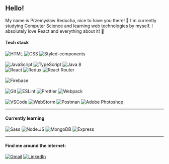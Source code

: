 ## Hello!
My name is Przemysław Reducha, nice to have you there! 👋 I'm currently studying Computer Science and learning web technologies by myself. I absolutely love React and everything about it! 🙂  

#### Tech stack
<div>
    <img alt="HTML" src="https://img.shields.io/badge/HTML-orange?logo=html5&logoColor=white&style=flat"/>
    <img alt="CSS" src="https://img.shields.io/badge/CSS-blue?logo=css3&style=flat"/>
    <img alt="Styled-components" src="https://img.shields.io/badge/StyledComponents-pink?logo=Styled-Components&logoColor=white&style=flat"/>
</div>
<br/>
<div>
    <img alt="JavaScript" src="https://img.shields.io/badge/JavaScript-yellow?logo=javascript&logoColor=white&style=flat"/>
    <img alt="TypeScript" src="https://img.shields.io/badge/TypeScript-blue?logo=typescript&style=flat"/>
    <img alt="Java 8" src="https://img.shields.io/badge/Java 8-red?logo=java&style=flat"/>
</div>
<div>
    <img alt="React" src="https://img.shields.io/badge/React-black?logo=react&logoColor=white&style=flat"/>
    <img alt="Redux" src="https://img.shields.io/badge/Redux-black?logo=redux&style=flat"/>
    <img alt="React Router" src="https://img.shields.io/badge/ReactRouter-black?logo=React-Router&logoColor=white&style=flat"/>
</div>
<br/>
<div>
    <img alt="Firebase" src="https://img.shields.io/badge/Firebase-orange?logo=firebase&logoColor=white&style=flat"/>
</div>
<br/>
<div>
    <img alt="Git" src="https://img.shields.io/badge/Git-red?logo=git&logoColor=white&style=flat"/>
    <img alt="ESLint" src="https://img.shields.io/badge/ESLint-purple?logo=eslint&logoColor=white&style=flat"/>
    <img alt="Prettier" src="https://img.shields.io/badge/Prettier-24292e?logo=prettier&logoColor=white&style=flat"/>
    <img alt="Webpack" src="https://img.shields.io/badge/Webpack-blue?logo=webpack&logoColor=white&style=flat"/>
</div>
<br/>
<div>
    <img alt="VSCode" src="https://img.shields.io/badge/VS Code-blue?logo=Visual-Studio-Code&logoColor=white&style=flat"/>
    <img alt="WebStorm" src="https://img.shields.io/badge/WebStorm-black?logo=webstorm&logoColor=white&style=flat"/>
    <img alt="Postman" src="https://img.shields.io/badge/Postman-orange?logo=postman&logoColor=white&style=flat"/>
    <img alt="Adobe Photoshop" src="https://img.shields.io/badge/Photoshop CS-darkblue?logo=Adobe-Photoshop&logoColor=white&style=flat"/>
</div>
<hr/>

#### Currently learning
<div>
<img alt='Sass' src="https://img.shields.io/badge/Sass-pink?logo=sass&logoColor=white&style=flat"/>
<img alt='Node.JS' src="https://img.shields.io/badge/Node.JS-green?logo=node.js&logoColor=white&style=flat"/>
<img alt="MongoDB" src="https://img.shields.io/badge/MongoDB-darkgreen?logo=mongodb&logoColor=white&style=flat"/>
<img alt="Express" src="https://img.shields.io/badge/Express-gray?style=flat"/>
</div>
<hr/>

#### Find me around the internet:
<a href="mailto:przemyslaw.reducha@gmail.com"><img alt="Gmail" src="https://img.shields.io/badge/Gmail-red?style=flat&logo=gmail&logoColor=white"/></a>
<a href="https://www.linkedin.com/in/przemys%C5%82aw-reducha-1b8127125/"><img alt="LinkedIn" src="https://img.shields.io/badge/LinkedIn-blue?style=flat&logo=linkedin&logoColor=white"/></a>